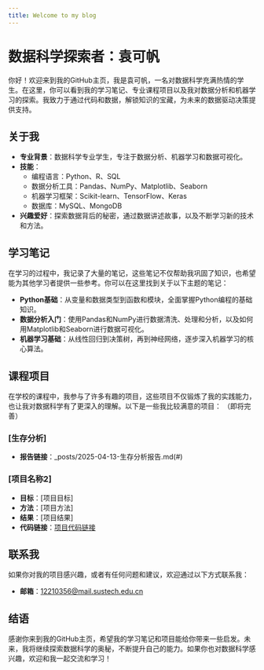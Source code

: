 ```yaml
---
title: Welcome to my blog
---
```

# 数据科学探索者：袁可帆


你好！欢迎来到我的GitHub主页，我是袁可帆，一名对数据科学充满热情的学生。在这里，你可以看到我的学习笔记、专业课程项目以及我对数据分析和机器学习的探索。我致力于通过代码和数据，解锁知识的宝藏，为未来的数据驱动决策提供支持。

## 关于我

- **专业背景**：数据科学专业学生，专注于数据分析、机器学习和数据可视化。
- **技能**：
  - 编程语言：Python、R、SQL
  - 数据分析工具：Pandas、NumPy、Matplotlib、Seaborn
  - 机器学习框架：Scikit-learn、TensorFlow、Keras
  - 数据库：MySQL、MongoDB
- **兴趣爱好**：探索数据背后的秘密，通过数据讲述故事，以及不断学习新的技术和方法。

## 学习笔记

在学习的过程中，我记录了大量的笔记，这些笔记不仅帮助我巩固了知识，也希望能为其他学习者提供一些参考。你可以在这里找到关于以下主题的笔记：

- **Python基础**：从变量和数据类型到函数和模块，全面掌握Python编程的基础知识。
- **数据分析入门**：使用Pandas和NumPy进行数据清洗、处理和分析，以及如何用Matplotlib和Seaborn进行数据可视化。
- **机器学习基础**：从线性回归到决策树，再到神经网络，逐步深入机器学习的核心算法。

## 课程项目

在学校的课程中，我参与了许多有趣的项目，这些项目不仅锻炼了我的实践能力，也让我对数据科学有了更深入的理解。以下是一些我比较满意的项目：
（即将完善）

### [生存分析]
- **报告链接**：_posts/2025-04-13-生存分析报告.md(#)

### [项目名称2]
- **目标**：[项目目标]
- **方法**：[项目方法]
- **结果**：[项目结果]
- **代码链接**：[项目代码链接](#)

## 联系我

如果你对我的项目感兴趣，或者有任何问题和建议，欢迎通过以下方式联系我：

- **邮箱**：12210356@mail.sustech.edu.cn

## 结语

感谢你来到我的GitHub主页，希望我的学习笔记和项目能给你带来一些启发。未来，我将继续探索数据科学的奥秘，不断提升自己的能力。如果你也对数据科学感兴趣，欢迎和我一起交流和学习！
